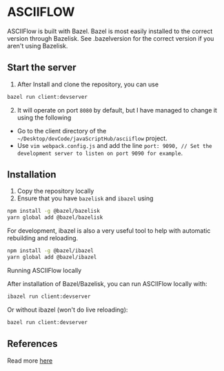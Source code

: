# ASCIIFLOW

ASCIIFlow is built with Bazel. Bazel is most easily installed to the correct
version through Bazelisk. See .bazelversion for the correct version if you
aren't using Bazelisk.

## Start the server

1. After Install and clone the repository, you can use

```sh
bazel run client:devserver
```

2. It will operate on port `8080` by default, but I have managed to change it
   using the following

- Go to the client directory of the `~/Desktop/devCode/javaScriptHub/asciiflow` project.
- Use `vim webpack.config.js` and add the line `port: 9090, // Set the development server to listen on port 9090 for example`.

## Installation

1. Copy the repository locally
2. Ensure that you have `bazelisk` and `ibazel` using

```sh
npm install -g @bazel/bazelisk
yarn global add @bazel/bazelisk
```

For development, ibazel is also a very useful tool to help with automatic rebuilding and reloading.

```sh
npm install -g @bazel/ibazel
yarn global add @bazel/ibazel
```

Running ASCIIFlow locally

After installation of Bazel/Bazelisk, you can run ASCIIFlow locally with:

```sh
ibazel run client:devserver
```

Or without ibazel (won't do live reloading):

```sh
bazel run client:devserver
```

## References

Read more [here](https://github.com/lewish/asciiflow)




